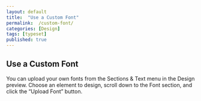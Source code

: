 ```yaml
---
layout: default
title:  "Use a Custom Font"
permalink:  /custom-font/
categories: [Design]
tags: [typeset]
published: true
---
```


<section data-type="chapter" class="hsecchapter" data-hederis-type="hsecchapter" id="custom-font" data-pi-attrs="id: custom-font; data-tags: typeset;" role="doc-chapter" data-tags="typeset" data-author-name=" " data-book-title=" " title="Use a Custom Font"><h1 data-hederis-type="hblkchaptitle" class="hblkchaptitle" id="pQEfWH1pj">Use a Custom Font</h1><p class="hblkp" data-hederis-type="hblkp" id="pL8AfBihC">You can upload your own fonts from the Sections &amp; Text menu in the Design preview. Choose an element to design, scroll down to the Font section, and click the &#8220;Upload Font&#8221; button.</p></section>